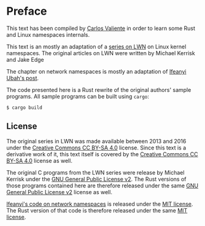 # Preface

This text has been compiled by [Carlos Valiente][carletes] in order to
learn some Rust and Linux namespaces internals.

This text is an mostly an adaptation of a [series on LWN][original] on
Linux kernel namespaces. The original articles on LWN were written by
Michael Kerrisk and Jake Edge

The chapter on network namespaces is mostly an adaptation of [Ifeanyi
Ubah's post][ifeanyi-post].

The code presented here is a Rust rewrite of the original authors' sample
programs.  All sample programs can be built using `cargo`:

```text
$ cargo build
```

## License

The original series in LWN was made available between 2013 and 2016 under
the [Creative Commons CC BY-SA 4.0][cc-by-sa/4.0] license. Since this text
is a derivative work of it, this text itself is covered by the [Creative
Commons CC BY-SA 4.0][cc-by-sa/4.0] license as well.

The original C programs from the LWN series were release by Michael Kerrisk
under the [GNU General Public License v2][gplv2]. The Rust versions of
those programs contained here are therefore released under the same [GNU
General Public License v2][gplv2] license as well.

[Ifeanyi's code on network namespaces][ifeanyi-code] is released under the
[MIT license][mit]. The Rust version of that code is therefore released
under the same [MIT license][mit].


[carletes]: https://github.com/carletes
[cc-by-sa/4.0]: https://creativecommons.org/licenses/by-sa/4.0/
[gplv2]: https://www.gnu.org/licenses/old-licenses/gpl-2.0.en.html
[ifeanyi-code]: https://github.com/iffyio/isolate
[ifeanyi-post]: http://ifeanyi.co/posts/linux-namespaces-part-4/
[mit]: https://opensource.org/licenses/MIT
[original]: https://lwn.net/Articles/531114/
